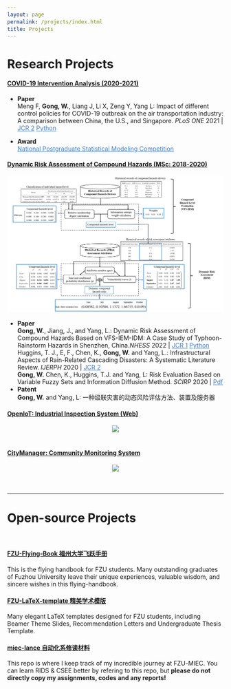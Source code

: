 ```yaml
---
layout: page
permalink: /projects/index.html
title: Projects
---
```


# Research Projects

#### [COVID-19 Intervention Analysis (2020-2021)](https://GongWenwuu.github.io/mypaper/modeling/PLOS-ONE_2021.pdf)
 - <strong>Paper</strong>
		<br> Meng F, <strong>Gong, W.</strong>, Liang J, Li X, Zeng Y, Yang L: Impact of different control policies for COVID-19 outbreak on the air transportation industry: A comparison between China, the U.S., and Singapore.
		<em>PLoS ONE</em> 2021 | <a style="color: #447ec9" href="https://pubmed.ncbi.nlm.nih.gov/33724996/">JCR 2</a>
		<a style="color: #447ec9" href="https://github.com/GongWenwuu/SARIMA-COVID-19">Python</a>
  
 - <strong>Award</strong>
		<br> <a style="color: #447ec9" href="https://stat-ds.sustech.edu.cn/News/146.html">National Postgraduate Statistical Modeling Competition</a>

#### [Dynamic Risk Assessment of Compound Hazards (MSc: 2018-2020)](https://GongWenwuu.github.io/mypaper/modeling/NHESS_2022.pdf)

<center>
<img src="/images/VFSIDM.png">
</center>

- <strong>Paper</strong>
		<br> <strong>Gong, W.</strong>, Jiang, J., and Yang, L.: Dynamic Risk Assessment of Compound Hazards Based on VFS-IEM-IDM: A Case Study of Typhoon-Rainstorm Hazards in Shenzhen, China.<em>NHESS</em> 2022 | <a style="color: #447ec9" href="https://doi.org/10.5194/nhess-22-3271-2022">JCR 1</a>
		<a style="color: #447ec9" href="https://github.com/GongWenwuu/VFS-IEM-IDM">Python</a>
		<br> Huggins, T. J., E, F., Chen, K., <strong>Gong, W.</strong> and Yang, L.: Infrastructural Aspects of Rain-Related Cascading Disasters: A Systematic Literature Review. <em>IJERPH</em> 2020 | <a style="color: #447ec9" href="https://pubmed.ncbi.nlm.nih.gov/32709109/">JCR 2</a>
		<br> <strong>Gong, W.</strong> Chen, K., Huggins, T.J. and Yang, L: Risk Evaluation Based on Variable Fuzzy Sets and Information Diffusion Method.
		<em> SCIRP</em> 2020 | <a style="color: #447ec9" href="https://www.scirp.org/journal/paperinformation.aspx?paperid=100204/">Pdf</a>
 - <strong>Patent</strong>
		<br> <strong>Gong, W.</strong> and Yang, L: 一种级联灾害的动态风险评估方法、装置及服务器

#### [OpenIoT: Industrial Inspection System (Web)](https://fzuiot.site/)

<center>
<img src="/images/openiot-system.png">
</center>

<br>

#### [CityManager: Community Monitoring System](https://GongWenwuu.github.io/mypaper/202208cenim.pdf )

<center>
<img src="/images/iot-manager.png">
</center>
<br>

<br>

---

# Open-source Projects

<br>

#### [FZU-Flying-Book 福州大学飞跃手册](https://fzu-fly.online/)

This is the flying handbook for FZU students. Many outstanding graduates of Fuzhou University leave their unique experiences, valuable wisdom, and sincere wishes in this flying-handbook.

#### [FZU-LaTeX-template 精美学术模版](https://github.com/GuangLun2000/FZU-latex-template)

Many elegant LaTeX templates designed for FZU students, including Beamer Theme Slides, Recommendation Letters and Undergraduate Thesis Template.

#### [miec-lance 自动化系修读材料](https://github.com/GuangLun2000/miec-lance )

This repo is where I keep track of my incredible journey at FZU-MIEC. You can learn RIDS & CSEE better by refering to this repo, but **please do not directly copy my assignments, codes and any reports!**
